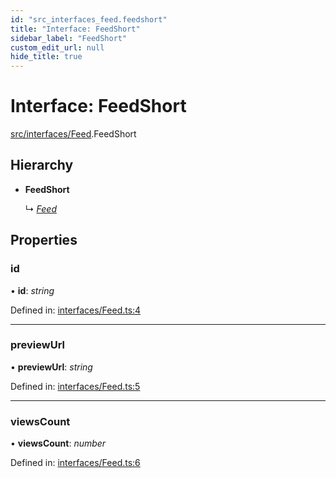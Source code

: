 ```yaml
---
id: "src_interfaces_feed.feedshort"
title: "Interface: FeedShort"
sidebar_label: "FeedShort"
custom_edit_url: null
hide_title: true
---
```


# Interface: FeedShort

[src/interfaces/Feed](../modules/src_interfaces_feed.md).FeedShort

## Hierarchy

* **FeedShort**

  ↳ [*Feed*](src_interfaces_feed.feed.md)

## Properties

### id

• **id**: *string*

Defined in: [interfaces/Feed.ts:4](https://github.com/xr3ngine/xr3ngine/blob/2d83606b6/packages/common/src/interfaces/Feed.ts#L4)

___

### previewUrl

• **previewUrl**: *string*

Defined in: [interfaces/Feed.ts:5](https://github.com/xr3ngine/xr3ngine/blob/2d83606b6/packages/common/src/interfaces/Feed.ts#L5)

___

### viewsCount

• **viewsCount**: *number*

Defined in: [interfaces/Feed.ts:6](https://github.com/xr3ngine/xr3ngine/blob/2d83606b6/packages/common/src/interfaces/Feed.ts#L6)
